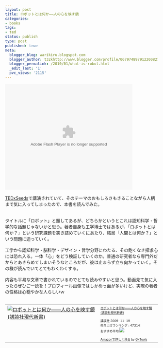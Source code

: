 ```yaml
---
layout: post
title: ロボットとは何か——人の心を映す鏡
categories:
- books
tags:
- ted
status: publish
type: post
published: true
meta:
  blogger_blog: warikiru.blogspot.com
  blogger_author: t32khttp://www.blogger.com/profile/06797489791220082722noreply@blogger.com
  blogger_permalink: /2010/01/what-is-robot.html
  _edit_last: '1'
  pvc_views: '2115'
---
```

<object height="347" width="420"><param name="movie" value="http://dotsub.com/static/players/portalplayer.swf?plugins=dotsub&uuid=081de0b4-8f12-454f-afeb-41806d85c9b0&type=video&lang=none"></param><param name="allowFullScreen" value="true"></param><param name="allowscriptaccess" value="always"></param><embed src="http://dotsub.com/static/players/portalplayer.swf?plugins=dotsub&uuid=081de0b4-8f12-454f-afeb-41806d85c9b0&type=video&lang=none" type="application/x-shockwave-flash" allowscriptaccess="always" allowfullscreen="true" width="420" height="347"></embed></object><br /><br /><a href="http://tedxseeds.org/">TEDxSeeds</a>で講演されていて、そのテーマのおもしろさもさることながら人柄まで気に入ってしまったので、本書を読んでみた。<br /><br /><a name='more'></a><br />タイトルに「ロボット」と題してあるが、どちらかというとこれは認知科学・哲学的な話題じゃないかと思う。著者自身も工学博士ではあるが、「ロボットとは何か？」という研究課題を突き詰めていくにあたり、結局「人間とは何か？」という問題に迫っていく。<br /><br />工学から認知科学・脳科学・デザイン・哲学分野にわたる、その飽くなき探求心には恐れ入る。一体「心」をどう検証していくのか。普通の研究者なら専門外だからとあきらめてしまいそうなところだが、彼は止まらず立ち向かっていく。その様が読んでいてとてもわくわくする。<br /><br />内容も平易な文章で書かれているのでとても読みやすいと思う。動画見て気に入ったらぜひご一読を！プロフィール画像ではしかめっ面が多いけど、実際の著者の性格は心穏やかな人らしいｗ<br /><br /><table border="0" cellpadding="5"><tbody><tr><td valign="top"><a href="http://www.amazon.co.jp/exec/obidos/ASIN/4062880237/warikiru-22/ref=nosim/" target="_blank"><img alt="ロボットとは何か――人の心を映す鏡  (講談社現代新書)" border="0" class="fig" src="http://ecx.images-amazon.com/images/I/314cLX4V2zL._SL160_.jpg" /></a><br /></td><td valign="top"><span style="font-size: x-small;"><a href="http://www.amazon.co.jp/%E3%83%AD%E3%83%9C%E3%83%83%E3%83%88%E3%81%A8%E3%81%AF%E4%BD%95%E3%81%8B%E2%80%95%E2%80%95%E4%BA%BA%E3%81%AE%E5%BF%83%E3%82%92%E6%98%A0%E3%81%99%E9%8F%A1-%E8%AC%9B%E8%AB%87%E7%A4%BE%E7%8F%BE%E4%BB%A3%E6%96%B0%E6%9B%B8-%E7%9F%B3%E9%BB%92-%E6%B5%A9/dp/4062880237%3FSubscriptionId%3D15SMZCTB9V8NGR2TW082%26tag%3Dwarikiru-22%26linkCode%3Dxm2%26camp%3D2025%26creative%3D165953%26creativeASIN%3D4062880237" target="_blank">ロボットとは何か――人の心を映す鏡  (講談社現代新書)</a><img alt="" border="0" height="1" src="http://www.assoc-amazon.jp/e/ir?t=warikiru-22&amp;l=ur2&amp;o=9" width="1" /><br />&nbsp;</span><br /><span style="font-size: x-small;"> 講談社  2009-11-19<br />売り上げランキング : 47314<br />おすすめ平均  <img src="http://g-images.amazon.com/images/G/01/detail/stars-5-0.gif" /></span><br /><span style="font-size: x-small;"><br /><a href="http://www.amazon.co.jp/%E3%83%AD%E3%83%9C%E3%83%83%E3%83%88%E3%81%A8%E3%81%AF%E4%BD%95%E3%81%8B%E2%80%95%E2%80%95%E4%BA%BA%E3%81%AE%E5%BF%83%E3%82%92%E6%98%A0%E3%81%99%E9%8F%A1-%E8%AC%9B%E8%AB%87%E7%A4%BE%E7%8F%BE%E4%BB%A3%E6%96%B0%E6%9B%B8-%E7%9F%B3%E9%BB%92-%E6%B5%A9/dp/4062880237%3FSubscriptionId%3D15SMZCTB9V8NGR2TW082%26tag%3Dwarikiru-22%26linkCode%3Dxm2%26camp%3D2025%26creative%3D165953%26creativeASIN%3D4062880237" target="_blank">Amazonで詳しく見る</a> </span><span style="font-size: x-small;">by <a href="http://www.goodpic.com/mt/aws/index.html">G-Tools</a></span><br /></td></tr></tbody></table>

